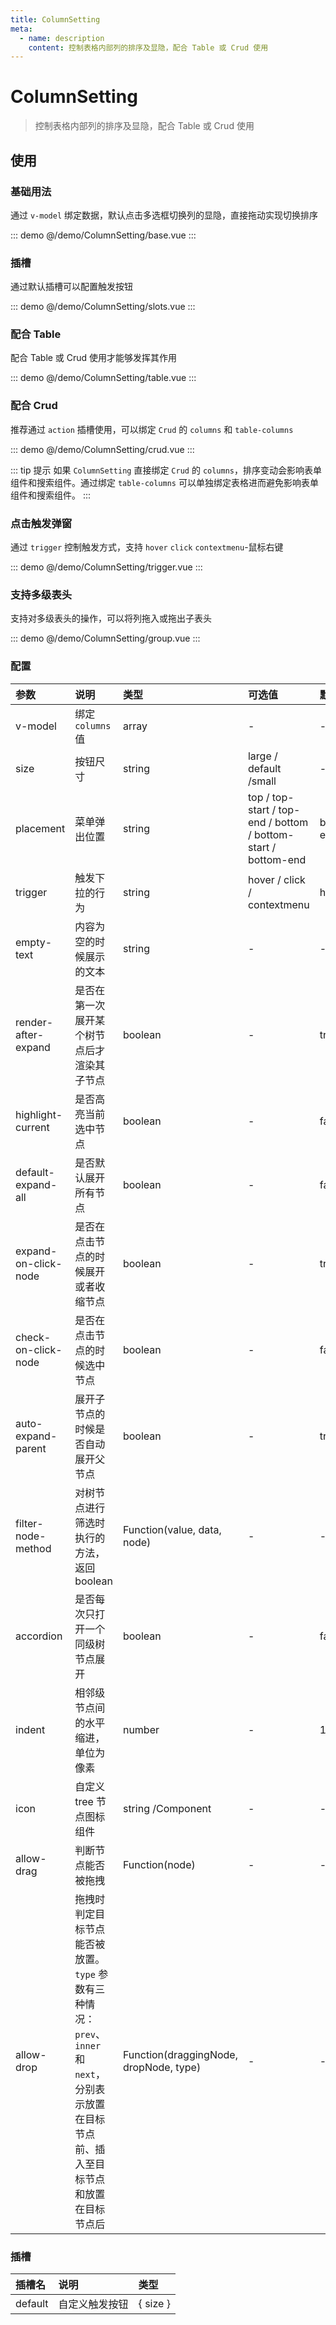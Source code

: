 ```yaml
---
title: ColumnSetting
meta:
  - name: description
    content: 控制表格内部列的排序及显隐，配合 Table 或 Crud 使用
---
```


# ColumnSetting

> 控制表格内部列的排序及显隐，配合 Table 或 Crud 使用

## 使用

### 基础用法

通过 `v-model` 绑定数据，默认点击多选框切换列的显隐，直接拖动实现切换排序

::: demo
@/demo/ColumnSetting/base.vue
:::

### 插槽

通过默认插槽可以配置触发按钮

::: demo
@/demo/ColumnSetting/slots.vue
:::

### 配合 Table

配合 Table 或 Crud 使用才能够发挥其作用

::: demo
@/demo/ColumnSetting/table.vue
:::

### 配合 Crud

推荐通过 `action` 插槽使用，可以绑定 `Crud` 的 `columns` 和 `table-columns`

::: demo
@/demo/ColumnSetting/crud.vue
:::

::: tip 提示
如果 `ColumnSetting` 直接绑定 `Crud` 的 `columns`，排序变动会影响表单组件和搜索组件。通过绑定 `table-columns` 可以单独绑定表格进而避免影响表单组件和搜索组件。
:::

### 点击触发弹窗

通过 `trigger` 控制触发方式，支持 `hover` `click` `contextmenu`-鼠标右键

::: demo
@/demo/ColumnSetting/trigger.vue
:::

### 支持多级表头

支持对多级表头的操作，可以将列拖入或拖出子表头

::: demo
@/demo/ColumnSetting/group.vue
:::

### 配置

| 参数                 | 说明                                                                                                                                       | 类型                                   | 可选值                                                         | 默认值     |
| :------------------- | :----------------------------------------------------------------------------------------------------------------------------------------- | :------------------------------------- | :------------------------------------------------------------- | :--------- |
| v-model              | 绑定 `columns` 值                                                                                                                          | array                                  | -                                                              | -          |
| size                 | 按钮尺寸                                                                                                                                   | string                                 | large / default /small                                         | -          |
| placement            | 菜单弹出位置                                                                                                                               | string                                 | top / top-start / top-end / bottom / bottom-start / bottom-end | bottom-end |
| trigger              | 触发下拉的行为                                                                                                                             | string                                 | hover / click / contextmenu                                    | hover      |
| empty-text           | 内容为空的时候展示的文本                                                                                                                   | string                                 | -                                                              | -          |
| render-after-expand  | 是否在第一次展开某个树节点后才渲染其子节点                                                                                                 | boolean                                | -                                                              | true       |
| highlight-current    | 是否高亮当前选中节点                                                                                                                       | boolean                                | -                                                              | false      |
| default-expand-all   | 是否默认展开所有节点                                                                                                                       | boolean                                | -                                                              | false      |
| expand-on-click-node | 是否在点击节点的时候展开或者收缩节点                                                                                                       | boolean                                | -                                                              | true       |
| check-on-click-node  | 是否在点击节点的时候选中节点                                                                                                               | boolean                                | -                                                              | false      |
| auto-expand-parent   | 展开子节点的时候是否自动展开父节点                                                                                                         | boolean                                | -                                                              | true       |
| filter-node-method   | 对树节点进行筛选时执行的方法，返回 boolean                                                                                                 | Function(value, data, node)            | -                                                              | -          |
| accordion            | 是否每次只打开一个同级树节点展开                                                                                                           | boolean                                | -                                                              | false      |
| indent               | 相邻级节点间的水平缩进，单位为像素                                                                                                         | number                                 | -                                                              | 16         |
| icon                 | 自定义 tree 节点图标组件                                                                                                                   | string /Component                      | -                                                              | -          |
| allow-drag           | 判断节点能否被拖拽                                                                                                                         | Function(node)                         | -                                                              | -          |
| allow-drop           | 拖拽时判定目标节点能否被放置。`type` 参数有三种情况：`prev`、`inner` 和 `next`，分别表示放置在目标节点前、插入至目标节点和放置在目标节点后 | Function(draggingNode, dropNode, type) | -                                                              | -          |

### 插槽

| 插槽名  | 说明           | 类型     |
| :------ | :------------- | :------- |
| default | 自定义触发按钮 | { size } |
